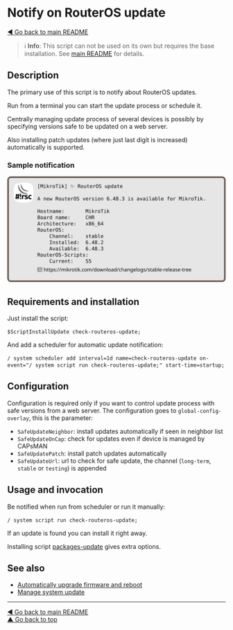 Notify on RouterOS update
=========================

[◀ Go back to main README](../README.md)

> ℹ️ **Info**: This script can not be used on its own but requires the base
> installation. See [main README](../README.md) for details.

Description
-----------

The primary use of this script is to notify about RouterOS updates.

Run from a terminal you can start the update process or schedule it.

Centrally managing update process of several devices is possibly by
specifying versions safe to be updated on a web server.

Also installing patch updates (where just last digit is increased)
automatically is supported.

### Sample notification

![check-routeros-update notification](check-routeros-update.d/notification.svg)

Requirements and installation
-----------------------------

Just install the script:

    $ScriptInstallUpdate check-routeros-update;

And add a scheduler for automatic update notification:

    / system scheduler add interval=1d name=check-routeros-update on-event="/ system script run check-routeros-update;" start-time=startup;

Configuration
-------------

Configuration is required only if you want to control update process with
safe versions from a web server. The configuration goes to
`global-config-overlay`, this is the parameter:

* `SafeUpdateNeighbor`: install updates automatically if seen in neighbor list
* `SafeUpdateOnCap`: check for updates even if device is managed by CAPsMAN
* `SafeUpdatePatch`: install patch updates automatically
* `SafeUpdateUrl`: url to check for safe update, the channel (`long-term`,
`stable` or `testing`) is appended

Usage and invocation
--------------------

Be notified when run from scheduler or run it manually:

    / system script run check-routeros-update;

If an update is found you can install it right away.

Installing script [packages-update](packages-update.md) gives extra options.

See also
--------

* [Automatically upgrade firmware and reboot](firmware-upgrade-reboot.md)
* [Manage system update](packages-update.md)

---
[◀ Go back to main README](../README.md)  
[▲ Go back to top](#top)

